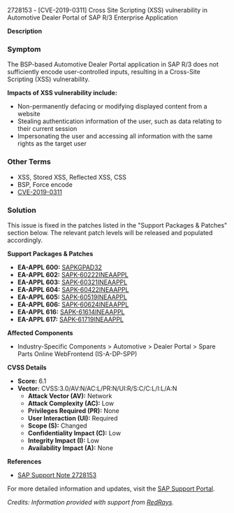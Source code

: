 2728153 - [CVE-2019-0311] Cross Site Scripting (XSS) vulnerability in Automotive Dealer Portal of SAP R/3 Enterprise Application

**Description**

### Symptom
The BSP-based Automotive Dealer Portal application in SAP R/3 does not sufficiently encode user-controlled inputs, resulting in a Cross-Site Scripting (XSS) vulnerability. 

**Impacts of XSS vulnerability include:**
- Non-permanently defacing or modifying displayed content from a website
- Stealing authentication information of the user, such as data relating to their current session
- Impersonating the user and accessing all information with the same rights as the target user

### Other Terms
- XSS, Stored XSS, Reflected XSS, CSS
- BSP, Force encode
- [CVE-2019-0311](https://cve.mitre.org/cgi-bin/cvename.cgi?name=CVE-2019-0311)

### Solution
This issue is fixed in the patches listed in the "Support Packages & Patches" section below. The relevant patch levels will be released and populated accordingly.

**Support Packages & Patches**
- **EA-APPL 600:** [SAPKGPAD32](https://me.sap.com/supportpackage/SAPKGPAD32)
- **EA-APPL 602:** [SAPK-60222INEAAPPL](https://me.sap.com/supportpackage/SAPK-60222INEAAPPL)
- **EA-APPL 603:** [SAPK-60321INEAAPPL](https://me.sap.com/supportpackage/SAPK-60321INEAAPPL)
- **EA-APPL 604:** [SAPK-60422INEAAPPL](https://me.sap.com/supportpackage/SAPK-60422INEAAPPL)
- **EA-APPL 605:** [SAPK-60519INEAAPPL](https://me.sap.com/supportpackage/SAPK-60519INEAAPPL)
- **EA-APPL 606:** [SAPK-60624INEAAPPL](https://me.sap.com/supportpackage/SAPK-60624INEAAPPL)
- **EA-APPL 616:** [SAPK-61614INEAAPPL](https://me.sap.com/supportpackage/SAPK-61614INEAAPPL)
- **EA-APPL 617:** [SAPK-61719INEAAPPL](https://me.sap.com/supportpackage/SAPK-61719INEAAPPL)

**Affected Components**
- Industry-Specific Components > Automotive > Dealer Portal > Spare Parts Online WebFrontend (IS-A-DP-SPP)

**CVSS Details**
- **Score:** 6.1
- **Vector:** CVSS:3.0/AV:N/AC:L/PR:N/UI:R/S:C/C:L/I:L/A:N
  - **Attack Vector (AV):** Network
  - **Attack Complexity (AC):** Low
  - **Privileges Required (PR):** None
  - **User Interaction (UI):** Required
  - **Scope (S):** Changed
  - **Confidentiality Impact (C):** Low
  - **Integrity Impact (I):** Low
  - **Availability Impact (A):** None

**References**
- [SAP Support Note 2728153](https://me.sap.com/notes/2728153)

For more detailed information and updates, visit the [SAP Support Portal](https://me.sap.com/).

*Credits: Information provided with support from [RedRays](https://redrays.io).*